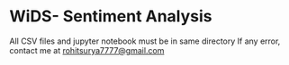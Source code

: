 # WiDS- Sentiment Analysis
All CSV files and jupyter notebook must be in same directory
If any error, contact me at rohitsurya7777@gmail.com
